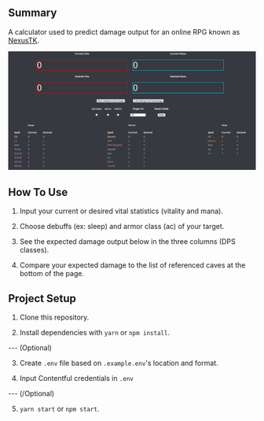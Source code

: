 ## Summary

A calculator used to predict damage output for an online RPG known as [NexusTK](https://www.nexustk.com).

![App Screenshot](docs/statcalc.png)

## How To Use

1. Input your current or desired vital statistics (vitality and mana).

2. Choose debuffs (ex: sleep) and armor class (ac) of your target.

3. See the expected damage output below in the three columns (DPS classes).

4. Compare your expected damage to the list of referenced caves at the bottom of the page.

## Project Setup

1. Clone this repository.

2. Install dependencies with `yarn` or `npm install`.

--- (Optional)

3. Create `.env` file based on `.example.env`'s location and format.

4. Input Contentful credentials in `.env`

--- (/Optional)

5. `yarn start` or `npm start`.
